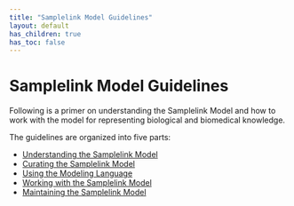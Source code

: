 ```yaml
---
title: "Samplelink Model Guidelines"
layout: default
has_children: true
has_toc: false
---
```


# Samplelink Model Guidelines

Following is a primer on understanding the Samplelink Model and how to work with the model for representing biological and biomedical knowledge.

The guidelines are organized into five parts:
- [Understanding the Samplelink Model](understanding-the-model.md)
- [Curating the Samplelink Model](curating-the-model.md)
- [Using the Modeling Language](using-the-modeling-language.md)
- [Working with the Samplelink Model](working-with-the-model.md)
- [Maintaining the Samplelink Model](maintaining-the-model.md)
